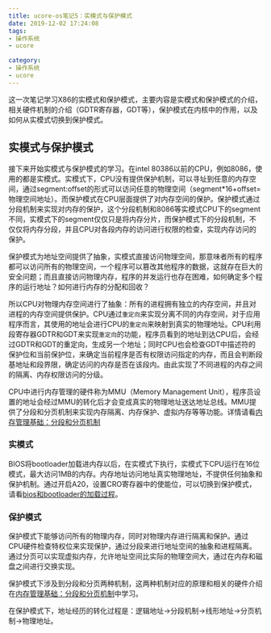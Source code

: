 ```yaml
---
title: ucore-os笔记5：实模式与保护模式
date: 2019-12-02 17:24:08
tags:
- 操作系统
- ucore

category:
- 操作系统
- ucore
---
```

这一次笔记学习X86的实模式和保护模式，主要内容是实模式和保护模式的介绍，相关硬件机制的介绍（GDTR寄存器，GDT等），保护模式在内核中的作用，以及如何从实模式切换到保护模式。

## 实模式与保护模式
接下来开始实模式与保护模式的学习。在intel 80386以前的CPU，例如8086，使用的都是实模式。实模式下，CPU没有提供保护机制，可以寻址到任意的内存空间，通过segment:offset的形式可以访问任意的物理空间（segment*16+offset=物理空间地址）。而保护模式在CPU层面提供了对内存空间的保护。保护模式通过分段机制来实现对内存的保护，这个分段机制和8086等实模式CPU下的segment不同，实模式下的segment仅仅只是将内存分片，而保护模式下的分段机制，不仅仅将内存分段，并且CPU对各段内存的访问进行权限的检查，实现内存访问的保护。

保护模式为地址空间提供了抽象，实模式直接访问物理空间，那意味者所有的程序都可以访问所有的物理空间，一个程序可以篡改其他程序的数据，这就存在巨大的安全问题；而且直接访问物理内存，程序的并发运行也存在困难，如何确定多个程序的运行地址？如何进行内存的分配和回收？

所以CPU对物理内存空间进行了抽象：所有的进程拥有独立的内存空间，并且对进程的内存空间提供保护。CPU通过`重定向`来实现分离不同的内存空间，对于应用程序而言，其使用的地址会进行CPU的`重定向`来映射到真实的物理地址。CPU利用段寄存器GDTR和GDT来实现`重定向`的功能，程序员看到的地址到达CPU后，会经过GDTR和GDT的重定向，生成另一个地址；同时CPU也会检查GDT中描述符的保护位和当前保护位，来确定当前程序是否有权限访问指定的内存，而且会判断段基地址和段界限，确定访问的内存是否在该段内。由此实现了不同进程的内存之间的隔离、内存权限访问的分级。

CPU中进行内存管理的硬件称为MMU（Memory Management Unit），程序员设置的地址会经过MMU的转化后才会变成真实的物理地址送达地址总线。MMU提供了分段和分页机制来实现内存隔离、内存保护、虚拟内存等等功能。详情请看[内存管理基础：分段和分页机制](#)

### 实模式
BIOS将bootloader加载进内存以后，在实模式下执行，实模式下CPU运行在16位模式，最大访问1MB的内存。内存地址访问地址真实物理地址，不提供任何抽象和保护机制。通过开启A20，设置CRO寄存器中的使能位，可以切换到保护模式，请看[bios和bootloader的加载过程](#)。

### 保护模式
保护模式下能够访问所有的物理内存，同时对物理内存进行隔离和保护。通过CPU硬件检查特权位来实现保护，通过分段来进行地址空间的抽象和进程隔离。通过分页可以实现虚拟内存，允许地址空间比实际的物理空间大，通过在内存和磁盘之间进行交换实现。

保护模式下涉及到分段和分页两种机制，这两种机制对应的原理和相关的硬件介绍在[内存管理基础：分段和分页机制](#)中学习。

在保护模式下，地址经历的转化过程是：逻辑地址->分段机制->线形地址->分页机制->物理地址。